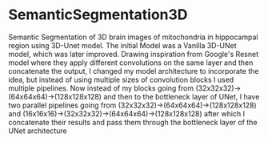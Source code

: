 # SemanticSegmentation3D

Semantic Segmentation of 3D brain images of mitochondria in hippocampal region using 3D-Unet model.
The initial Model was a Vanilla 3D-UNet model, which was later improved.
Drawing inspiration from Google's Resnet model where they apply different convolutions on the same layer and then concatenate the output, I changed my model architecture to incorporate the idea, but instead of using multiple sizes of convolution blocks I used multiple pipelines. Now instead of my blocks going from (32x32x32)->(64x64x64)->(128x128x128) and then to the bottleneck layer of UNet, I have two parallel pipelines going from (32x32x32)->(64x64x64)->(128x128x128) and (16x16x16)->(32x32x32)->(64x64x64)->(128x128x128) after which I concatenate their results and pass them through the bottleneck layer of the UNet architecture
